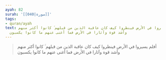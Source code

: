 ```yaml
---
ayah: 82
surah: '[[040|سورة]]'
tags:
- quran/ayah
text: أفلم يسيروا في الأرض فينظروا كيف كان عاقبة الذين من قبلهم ۚ كانوا أكثر منهم
  وأشد قوة وآثارا في الأرض فما أغنى عنهم ما كانوا يكسبون
---
```

> أفلم يسيروا في الأرض فينظروا كيف كان عاقبة الذين من قبلهم ۚ كانوا أكثر منهم وأشد قوة وآثارا في الأرض فما أغنى عنهم ما كانوا يكسبون
